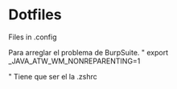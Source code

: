 # Dotfiles
Files in .config

Para arreglar el problema de BurpSuite.
"
export _JAVA_ATW_WM_NONREPARENTING=1

"
Tiene que ser el la .zshrc
